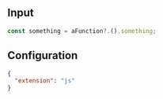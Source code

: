 
## Input
```javascript input
const something = aFunction?.().something;
```

## Configuration
```json configuration
{
  "extension": "js"
}
```
